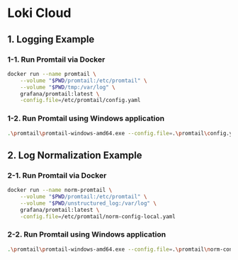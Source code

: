 # Loki Cloud

## 1. Logging Example

### 1-1. Run Promtail via Docker

```bash
docker run --name promtail \
    --volume "$PWD/promtail:/etc/promtail" \
    --volume "$PWD/tmp:/var/log" \
    grafana/promtail:latest \
    -config.file=/etc/promtail/config.yaml
```

### 1-2. Run Promtail using Windows application

```bash
.\promtail\promtail-windows-amd64.exe --config.file=.\promtail\config.yaml
```

## 2. Log Normalization Example

### 2-1. Run Promtail via Docker

```bash
docker run --name norm-promtail \
    --volume "$PWD/promtail:/etc/promtail" \
    --volume "$PWD/unstructured_log:/var/log" \
    grafana/promtail:latest \
    -config.file=/etc/promtail/norm-config-local.yaml
```

### 2-2. Run Promtail using Windows application

```bash
.\promtail\promtail-windows-amd64.exe --config.file=.\promtail\norm-config.yaml
```
